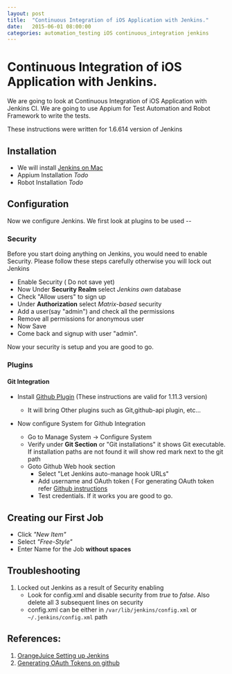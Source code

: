 ```yaml
---
layout: post
title:  "Continuous Integration of iOS Application with Jenkins."
date:   2015-06-01 08:00:00
categories: automation_testing iOS continuous_integration jenkins
---
```


# Continuous Integration of iOS Application with Jenkins.

We are going to look at Continuous Integration of iOS Application with Jenkins CI. We are going to use Appium for Test Automation and Robot Framework to write the tests.

These instructions were written for 1.6.614 version of Jenkins

## Installation

* We will install [Jenkins on Mac](#Link??)
* Appium Installation *Todo*
* Robot Installation *Todo*
 
## Configuration

Now we configure Jenkins. We first look at plugins to be used --

### Security

Before you start doing anything on Jenkins, you would need to enable Security. Please follow these steps carefully otherwise you will lock out Jenkins

* Enable Security ( Do not save yet)
* Now Under **Security Realm** select *Jenkins own* database
* Check "Allow users" to sign up
* Under **Authorization** select *Matrix-based* security
* Add a user(say "admin") and check all the permissions
* Remove all permissions for anonymous user
* Now Save
* Come back and signup with user "admin".

Now your security is setup and you are good to go.

### Plugins

#### Git Integration

* Install [Github Plugin](https://wiki.jenkins-ci.org/display/JENKINS/Github+Plugin) (These instructions are valid for 1.11.3 version) 

	+ It will bring Other plugins such as Git,github-api plugin, etc...

* Now configure System for Github Integration

	+ Go to Manage System -> Configure System
	+ Verify under **Git Section** or "Git installations" it shows Git executable. If installation paths are not found it will show red mark next to the git path
	+ Goto Github Web hook section
		- Select "Let Jenkins auto-manage hook URLs"
		- Add username and OAuth token ( For generating OAuth token refer [Github instructions](https://help.github.com/articles/creating-an-access-token-for-command-line-use/)
		- Test credentials. If it works you are good to go.

## Creating our First Job

* Click *"New Item"*
* Select *"Free-Style"*
* Enter Name for the Job **without spaces**

## Troubleshooting

1. Locked out Jenkins as a result of Security enabling
    * Look for config.xml and disable security from *true* to *false*. Also delete all 3 subsequent lines on security
    * config.xml can be either in `/var/lib/jenkins/config.xml` or `~/.jenkins/config.xml` path
	

## References:

1. [OrangeJuice Setting up Jenkins](http://orangejuiceliberationfront.com/setting-up-jenkins-for-github-and-xcode-with-nightlies/)
2. [Generating OAuth Tokens on github](https://help.github.com/articles/creating-an-access-token-for-command-line-use/)
